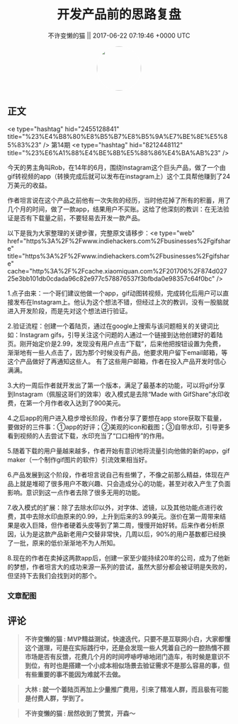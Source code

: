 <h1 align="center">开发产品前的思路复盘</h1>




<p align="center">
    <a>不许变懒的猫 || 2017-06-22 07:19:46 &#43;0000 UTC</a>
</p>

<div align="center">
    <img src="https://images.zsxq.com/FifUgrwrlRjBklYMlIEHu1P4TYxb?e=1590940799&amp;token=kIxbL07-8jAj8w1n4s9zv64FuZZNEATmlU_Vm6zD:wBt0z7mEvMjrHLyQxIrucWWf9ic=" width="100" height="100" style="border:1px solid;border-radius:50%; color:#ffffff"/>
</div>




## 正文

<div>
&lt;e type=&#34;hashtag&#34; hid=&#34;2455128841&#34; title=&#34;%23%E4%B8%80%E8%B5%B7%E8%B5%9A%E7%BE%8E%E5%85%83%23&#34; /&gt;  第14期 &lt;e type=&#34;hashtag&#34; hid=&#34;8212448112&#34; title=&#34;%23%E6%A1%88%E4%BE%8B%E5%88%86%E4%BA%AB%23&#34; /&gt;  

今天的男主角叫Rob，在14年的6月，围绕Instagram这个巨头产品，做了一个由gif转视频的app（转换完成后就可以发布在instagram上）这个工具帮他赚到了24万美元的收益。

作者坦言说在这个产品之前他有一次失败的经历，当时他花掉了所有的积蓄，用了几个月的时间，做了一款app，结果用户不买账。这给了他深刻的教训：在无法验证是否有下载量之前，不要轻易去开发一款产品。

以下是我为大家整理的关键步骤，完整原文请移步：&lt;e type=&#34;web&#34; href=&#34;https%3A%2F%2Fwww.indiehackers.com%2Fbusinesses%2Fgifshare&#34; title=&#34;https%3A%2F%2Fwww.indiehackers.com%2Fbusinesses%2Fgifshare&#34; cache=&#34;http%3A%2F%2Fcache.xiaomiquan.com%2F201706%2F874d02725e3bb101db0cdada96c82e977c578876537f3bfbda0e98357c64f0bc&#34; /&gt; 

1.点子由来：一个哥们建议他做一个app，gif动图转视频，完成转化后用户可以直接发布在Instagram上。他认为这个想法不错，但经过上次的教训，没有一股脑就进入开发阶段，而是先对这个想法进行验证。

2.验证流程：创建一个着陆页，通过在google上搜索与该问题相关的关键词比如：Instagram gifs，引导关注这个问题的人通过一个链接到达他创建好的着陆页。刚开始定价是2.99，发现没有用户点击“下载”，后来他把按钮设置为免费，渐渐地有一些人点击了，因为那个时候没有产品，他要求用户留下email邮箱，等这个产品做好了再通知这些人。
有了这些用户邮箱，作者在投入产品开发时信心满满。

3.大约一周后作者就开发出了第一个版本，满足了最基本的功能，可以将gif分享到Instagram（佩服这哥们的效率）收入模式是去除“Made with GifShare”水印收费，在第一个月作者收入达到了900美元。

4.之后app的用户进入稳步增长阶段，作者分享了要想在app store获取下载量，要做好的三件事：①app的好评；②美观的icon和截图；③自带水印，引导更多看到视频的人去尝试下载，水印充当了“口口相传”的作用。

5.随着下载的用户量越来越多，作者开始有意识地将流量引向他做的新的app，gif maker（一个制作gif图片的软件）引流效果相当好。

6.产品发展到这个阶段，作者坦言说自己有些懒了，不像之前那么精益，体现在产品上就是堆砌了很多用户不敢兴趣、只会造成分心的功能，甚至对收入产生了负面影响。意识到这一点作者去除了很多无用的功能。

7.收入模式的扩展：除了去除水印以外，对字体、滤镜，以及其他功能点进行收费，其中去除水印由原来的0.99，上升到后来的3.99美元。涨价在第一周带来结果是收入巨降，但作者硬着头皮等到了第二周，慢慢开始好转。后来作者分析原因，认为是这款产品新老用户交替非常快，几周以后，90%的用户基数都已经换了一批，原来的低价渐渐地不为人所知。

8.现在的作者在卖掉这两款app后，创建一家至少能持续20年的公司，成为了他新的梦想，作者坦言大的成功来源一系列的尝试，虽然大部分都会被证明是失败的，但坚持下去我们会找到对的那个。
</div>

### 文章配图

<div class="image" align="center">

</div>


## 评论

<div align="left">
<div>

<blockquote >
<span> <strong>不许变懒的猫 : MVP精益测试，快速迭代，只要不是互联网小白，大家都懂这个道理，可是在实际践行中，还是会发现一些人凭着自己的一腔热情不顾市场是否有反馈，花费几个月的时间哼哧哼哧地闭门造车，有时候是意识不到位，有时也是搭建一个小成本相似场景去验证需求不是那么容易的事，但有些重要的事不能因为难就不去做。 </strong></span>
</blockquote>

<blockquote >
<span> <strong>大林 : 就一个着陆页再加上少量推广费用，引来了精准人群，而且极有可能是付费人群，学到了。 </strong></span>
</blockquote>

<blockquote >
<span> <strong>不许变懒的猫 : 居然收到了赞赏，开森～ </strong></span>
</blockquote>

</div>
</div>
